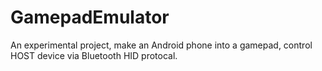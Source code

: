 # GamepadEmulator

An experimental project, make an Android phone into a gamepad, control HOST device via Bluetooth HID protocal. 
